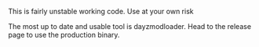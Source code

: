 This is fairly unstable working code. Use at your own risk

The most up to date and usable tool is dayzmodloader. Head to the release page to use the production binary.
